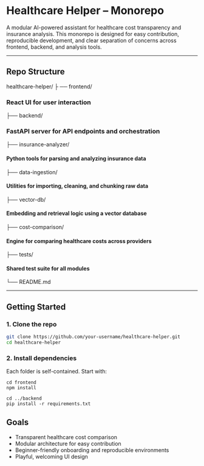 # Healthcare Helper – Monorepo

A modular AI-powered assistant for healthcare cost transparency and insurance analysis. This monorepo is designed for easy contribution, reproducible development, and clear separation of concerns across frontend, backend, and analysis tools.

---

## Repo Structure
healthcare-helper/ ├
── frontend/              
### React UI for user interaction 
├── backend/               
### FastAPI server for API endpoints and orchestration 
├── insurance-analyzer/   
#### Python tools for parsing and analyzing insurance data 
├── data-ingestion/       
#### Utilities for importing, cleaning, and chunking raw data 
├── vector-db/            
#### Embedding and retrieval logic using a vector database 
├── cost-comparison/      
#### Engine for comparing healthcare costs across providers 
├── tests/                
#### Shared test suite for all modules 
└── README.md 


---

## Getting Started

### 1. Clone the repo
```bash
git clone https://github.com/your-username/healthcare-helper.git
cd healthcare-helper
```
### 2. Install dependencies
Each folder is self-contained. Start with:
```
cd frontend
npm install

cd ../backend
pip install -r requirements.txt
```
## Goals
- Transparent healthcare cost comparison
- Modular architecture for easy contribution
- Beginner-friendly onboarding and reproducible environments
- Playful, welcoming UI design

  





